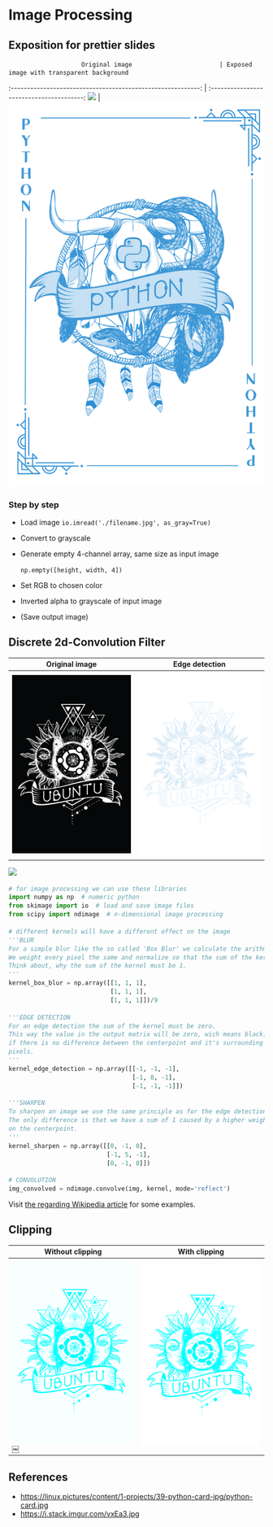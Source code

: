 # Image Processing

## Exposition for prettier slides

                        Original image                        | Exposed image with transparent background 
 :----------------------------------------------------------: | :---------------------------------------: 
 ![](https://linux.pictures/content/1-projects/39-python-card-jpg/python-card.jpg) |       ![](python_card_exposed.png)        

### Step by step

- Load image
    `io.imread('./filename.jpg', as_gray=True)`

- Convert to grayscale

- Generate empty 4-channel array, same size as input image

    `np.empty([height, width, 4])`

- Set RGB to chosen color

- Inverted alpha to grayscale of input image

- (Save output image)

    

## Discrete 2d-Convolution Filter

| Original image            | Edge detection                          |
| ------------------------- | --------------------------------------- |
| ![](ubuntu_card_dark.png) | ![](ubuntu_card_dark_edgedetection.png) |



![](https://i.stack.imgur.com/vxEa3.jpg)

```python
# for image processing we can use these libraries
import numpy as np  # numeric python
from skimage import io  # load and save image files
from scipy import ndimage  # n-dimensional image processing

# different kernels will have a different effect on the image
'''BLUR
For a simple blur like the so called 'Box Blur' we calculate the arithmetic mean.
We weight every pixel the same and normalize so that the sum of the kernel is 1.
Think about, why the sum of the kernel must be 1.
'''
kernel_box_blur = np.array([[1, 1, 1],
                            [1, 1, 1],
                            [1, 1, 1]])/9

'''EDGE DETECTION
For an edge detection the sum of the kernel must be zero.
This way the value in the output matrix will be zero, wich means black, 
if there is no difference between the centerpoint and it's surrounding
pixels.
'''
kernel_edge_detection = np.array([[-1, -1, -1],
                                  [-1, 8, -1],
                                  [-1, -1, -1]])

'''SHARPEN
To sharpen an image we use the same principle as for the edge detection.
The only difference is that we have a sum of 1 caused by a higher weight
on the centerpoint.
'''
kernel_sharpen = np.array([[0, -1, 0],
                           [-1, 5, -1],
                           [0, -1, 0]])

# CONVOLUTION
img_convolved = ndimage.convolve(img, kernel, mode='reflect')
```

Visit [the regarding Wikipedia article](https://en.wikipedia.org/wiki/Kernel_(image_processing)) for some examples.



## Clipping

| Without clipping                          | With clipping                          |
| ----------------------------------------- | -------------------------------------- |
| ![](ubuntu_card_dark_exposed_noclip.png)￼ | ![](ubuntu_card_dark_exposed_clip.png) |



## References

- https://linux.pictures/content/1-projects/39-python-card-jpg/python-card.jpg
- https://i.stack.imgur.com/vxEa3.jpg